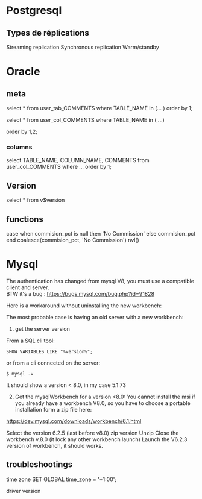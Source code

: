 

Postgresql
==========

Types de réplications
---------------------
Streaming replication
Synchronous replication
Warm/standby


Oracle
======

meta
----
select * from user_tab_COMMENTS 
where TABLE_NAME in 
(...
)
order by 1;

select * from user_col_COMMENTS 
where TABLE_NAME in 
(
...)
  
order by 1,2;


### columns
select TABLE_NAME, COLUMN_NAME, COMMENTS from user_col_COMMENTS 
  where ...
order by 1;


Version
--------
select * from v$version


functions
-----
 case when commision_pct is null then 'No Commission' else commision_pct end 
coalesce(commision_pct, 'No Commission')
nvl()


Mysql
=====
The authentication has changed from mysql V8, you must use a compatible client and server.  
BTW it's a bug : <https://bugs.mysql.com/bug.php?id=91828>

Here is a workaround without uninstalling the new workbench:
  
The most probable case is having an old server with a new workbench:

1. get the server version

From a SQL cli tool:
 
    SHOW VARIABLES LIKE "%version%";

or from a cli connected on the server:

    $ mysql -v

It should show a version < 8.0, in my case 5.1.73

2. Get the mysqlWorkbench for a version <8.0:
  You cannot install the msi if you already have a workbench V8.0, so you have to choose  a portable installation form a zip file here:

https://dev.mysql.com/downloads/workbench/6.1.html

Select the version 6.2.5 (last before v8.0) zip version
Unzip
Close the workbench v.8.0 (it lock any other workbench launch)
Launch the V6.2.3 version of workbench, it should works.



troubleshootings
-----------------

time zone
SET GLOBAL time_zone = '+1:00';

driver version
